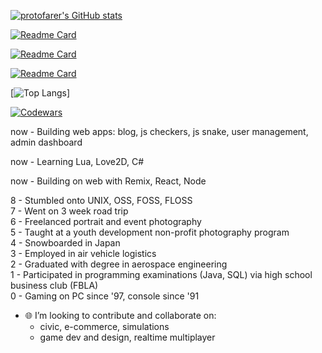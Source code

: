 [![protofarer's GitHub stats](https://github-readme-stats.vercel.app/api?username=protofarer&hide=stars&count_private=true&show_icons=true&custom_title=protofarer's%20Github%20Stats)](https://github.com/anuraghazra/github-readme-stats)

[![Readme Card](https://github-readme-stats.vercel.app/api/pin/?username=protofarer&repo=snek)](https://github.com/protofarer/snek)

[![Readme Card](https://github-readme-stats.vercel.app/api/pin/?username=protofarer&repo=checkers)](https://github.com/protofarer/checkers)

[![Readme Card](https://github-readme-stats.vercel.app/api/pin/?username=protofarer&repo=pong-mg)](https://github.com/protofarer/pong-mg)

[![Top Langs](https://github-readme-stats.vercel.app/api/top-langs/?username=protofarer)]

[![Codewars](https://github.r2v.ch/codewars?user=protofarer)](https://www.codewars.com/users/protofarer)

now - Building web apps: blog, js checkers, js snake, user management, admin dashboard

now - Learning Lua, Love2D, C# <br>

now - Building on web with Remix, React, Node<br>

8 - Stumbled onto UNIX, OSS, FOSS, FLOSS <br>
7 - Went on 3 week road trip <br>
6 - Freelanced portrait and event photography <br>
5 - Taught at a youth development non-profit photography program <br>
4 - Snowboarded in Japan <br>
3 - Employed in air vehicle logistics <br>
2 - Graduated with degree in aerospace engineering <br>
1 - Participated in programming examinations (Java, SQL) via high school business club (FBLA)<br>
0 - Gaming on PC since '97, console since '91

- 🌐 I’m looking to contribute and collaborate on:
  - civic, e-commerce, simulations
  - game dev and design, realtime multiplayer
